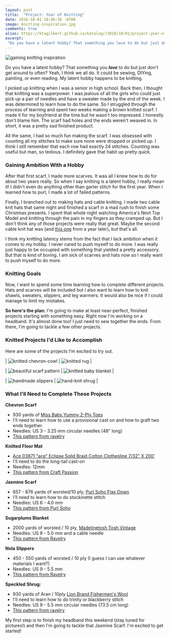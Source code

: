 ```yaml
---
layout: post
title:  "Project: Year of Knitting"
date: 2016-10-01 10:46:36 -0700
image: knitting-inspiration.jpg
comments: true
alias: https://ktagilbert.github.io/katalog//2016/10/01/project-year-of-knitting.html
excerpt:
 "Do you have a latent hobby? That something you love to do but just don't get around to often? Yeah, I think we all do. It could be sewing, DIYing, painting, or even reading. My latent hobby happens to be knitting."
---
```


![gaining knitting inspiration](/katalog/assets/knitting-inspiration.jpg)

Do you have a latent hobby? That something you ***love*** to do but just don't get around to often? Yeah, I think we all do. It could be sewing, DIYing, painting, or even reading. My latent hobby happens to be knitting.

I picked up knitting when I was a senior in high school. Back then, I thought that knitting was a superpower. I was jealous of all the girls who could just pick up a pair of needles and have a sweater made by the end of the week. I was determined to learn how to do the same. So I struggled through the process of learning and spent two weeks making a brown knitted scarf. I made it for my boyfriend at the time but he wasn't too impressed. I honestly don't blame him. The scarf had holes and the ends weren't weaved in. In short, it was a pretty sad finished product.

All the same, I had so much fun making the scarf. I was obsessed with counting all my stitches to make sure none were dropped or picked up. I think I still remember that each row had exactly 24 stitches. Counting was useful but man, so tedious. I definitely gave that habit up pretty quick.

### Gaining Ambition With a Hobby

After that first scarf, I made more scarves. It was all I knew how to do for about two years really. So when I say knitting is a latent hobby, I really mean it! I didn't even do anything other than garter stitch for the first year. When I learned how to purl, I made a lot of failed patterns.

Finally, I branched out to making hats and cable knitting. I made two cable knit hats that same night and finished a scarf in a mad rush to finish some Christmas presents. I spent that whole night watching America's Next Top Model and knitting through the pain in my fingers as they cramped up. But I don't think any of those projects were really that great. Maybe the second cable knit hat was (and [this one](https://www.pinterest.com/pin/176273772893058519/) from a year later), but that's all.

I think my knitting latency stems from the fact that I lack ambition when it comes to my hobby. I never cared to push myself to do more. I was really just happy to be occupied with something that yielded a pretty accessory. But that is kind of boring. I am sick of scarves and hats now so I really want to push myself to do more.


### Knitting Goals

Now, I want to spend some time learning how to complete different projects. Hats and scarves will be included but I also want to learn how to knit shawls, sweaters, slippers, and leg warmers. It would also be nice if I could manage to limit my mistakes.

**So here's the plan:** I'm going to make at least near-perfect, finished projects starting with something easy. Right now I'm working on a headband. It's almost done too! I just need to sew together the ends. From there, I'm going to tackle a few other projects.

### Knitted Projects I'd Like to Accomplish

Here are some of the projects I'm excited to try out.

| ![knitted chevron-cowl](/katalog/assets/chevron-scarf.jpg) | ![knitted rug](/katalog/assets/floor-mat.jpg) |

| ![beautiful scarf pattern](/katalog/assets/jasmine-scarf.jpg) | ![knitted baby blanket](/katalog/assets/knit-blanket2.jpg) |

| ![handmade slippers](/katalog/assets/slippers.jpg) | ![hand-knit shrug](/katalog/assets/knit-shrug.jpg) |

### What I'll Need to Complete These Projects

**Chevron Scarf**
- 930 yards of [Miss Babs Yummy 2-Ply Toes](http://www.ravelry.com/yarns/library/miss-babs-yummy-2-ply-toes)
- I'll need to learn how to use a provisional cast on and how to  graft two ends together.
- Needles: US 3 - 3.25 mm circular needles (48" long)
- [This pattern from ravelry](http://www.ravelry.com/patterns/library/poly-chevron-cowl)

**Knitted Floor Mat**
- [Ace 03871 “ace” Eclipse Solid Braid Cotton Clothesline 7/32″ X 200′](http://www.amazon.com/gp/product/B000UGM6G0/ref=as_li_ss_tl?ie=UTF8&camp=1789&creative=390957&creativeASIN=B000UGM6G0&linkCode=as2&tag=crafpass-20)
- I'll need to do the long-tail cast-on
- Needles: 12mm
- [This pattern from Craft Passion](http://www.craftpassion.com/2013/06/knit-floor-mat.html/2)

**Jasmine Scarf**
- 657 - 876 yards of worsted/10 ply, [Purl Soho Flax Down](http://www.ravelry.com/yarns/library/purl-soho-flax-down)
- I'll need to learn how to do stockinette stitch
- Needles: US 6 - 4.0 mm
- [This pattern from Purl Soho](https://www.purlsoho.com/create/2015/03/25/jasmine-scarf/)

**Sugarplums Blanket**
- 2000 yards of worsted / 10 ply, [Madelinetosh Tosh Vintage](http://www.ravelry.com/yarns/library/madelinetosh-tosh-vintage)
- Needles: US 8 - 5.0 mm and a cable needle
- [This pattern from Ravelry](http://www.ravelry.com/patterns/library/sugarplums-blanket)

**Nola Slippers**
- 450 - 550 yards of worsted / 10 ply (I guess I can use whatever materials I want?)
- Needles: US 9 - 5.5 mm
- [This pattern from Ravelry](http://www.ravelry.com/patterns/library/nolas-slipper)

**Speckled Shrug:**
- 930 yards of Aran / 10ply [Lion Brand Fishermen's Wool](http://www.ravelry.com/yarns/library/lion-brand-fishermens-wool)
- I'll need to learn how to do trinity or blackberry stitch
- Needles: US 9 - 5.5 mm circular needles (73.5 cm long)
- [This pattern from ravelry](http://www.ravelry.com/patterns/library/speckled-shrug)

My first step is to finish my headband this weekend (stay tuned for pictures!) and then I'm going to tackle that Jasmine Scarf. I'm excited to get started!

